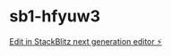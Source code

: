 # sb1-hfyuw3

[Edit in StackBlitz next generation editor ⚡️](https://stackblitz.com/~/github.com/amfat2000/sb1-hfyuw3)